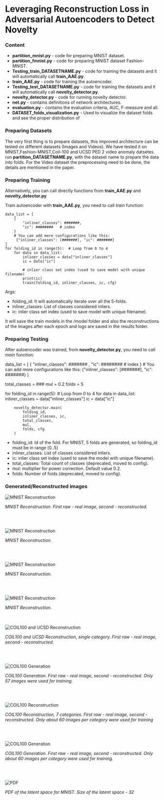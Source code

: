 # Leveraging Reconstruction Loss in Adversarial Autoencoders to Detect Novelty
    


### Content 

* **partition_mnist.py** - code for preparing MNIST dataset.
* **partition_fmnist.py** - code for preparing MNIST dataset Fashion-MNIST.
* **Testing_train_DATASETNAME.py** - code for training the datasets and it will automatically call  **train_AAE.py**.
* **train_AAE.py** - code for training the autoencoder.
* **Testing_test_DATASETNAME.py** - code for training the datasets and it will automatically call  **novelty_detector.py**.
* **novelty_detector.py** - code for running novelty detector.
* **net.py** - contains definitions of network architectures.
* **evaluation.py** - contains the evaluation criteria, AUC, F-measure and all.
* **DATASET_folds_visualization.py** - Used to visualize the dataset folds and see the proper distribution of 


### Preparing Datasets

The very first thing is to prepare datasets, this improved architecture can be tested on different datasets (Images and Videos). We have tested it on MNIST,Fashion-MNIST,Coil-100 and UCSD PED 2 video anomaly datsetes.
run **partition_DATASETNAME.py**, with the dataset name to prepare the data into folds. 
For the Video dataset the preprocessing need to be done, the details are mentioned in the paper.

### Preparing Training

Alternatively, you can call directly functions from **train_AAE.py** and **novelty_detector.py**

Train autoencoder with **train_AAE.py**, you need to call *train* function:

```
data_list = [
    {
        "inliner_classes": #######,
        "ic": ########   # index
    }
    # You can add more configurations like this:
     {"inliner_classes": [#######], "ic": #######}
]
for folding_id in range(5):  # Loop from 0 to 4
    for data in data_list:
        inliner_classes = data["inliner_classes"]
        ic = data["ic"]

        # inlier class set index (used to save model with unique filename)
        print(ic)
        train(folding_id, inliner_classes, ic, cfg)
```

  
   Args:
   -  folding_id: It will automatically iterate over all the 5-folds.
   -  inliner_classes: List of classes considered inliers.
   -  ic: inlier class set index (used to save model with unique filename).

  It will save the train models in the /model folder and also the reconstructions of the images after each epoch and logs are saved in the results folder.


   ### Preparing Testing
   
 After autoencoder was trained, from **novelty_detector.py**, you need to call *main* function:

 data_list = [
    {
        "inliner_classes": #######
,        "ic": ########   # index
    }
    # You can add more configurations like this:
     {"inliner_classes": [#######], "ic": #######}
]

total_classes = ### 
mul = 0.2
folds = 5

for folding_id in range(5):  # Loop from 0 to 4
    for data in data_list:
        inliner_classes = data["inliner_classes"]
        ic = data["ic"]

        novelty_detector.main(
            folding_id,
            inliner_classes, ic,
            total_classes,
            mul,
            folds, cfg
        )

        
   -  folding_id: Id of the fold. For MNIST, 5 folds are generated, so folding_id must be in range [0..5]
   -  inliner_classes: List of classes considered inliers.
   -  ic: inlier class set index (used to save the model with unique filename).
   -  total_classes: Total count of classes (deprecated, moved to config).
   -  mul: multiplier for power correction. Default value 0.2.
   -  folds: Number of folds (deprecated, moved to config).
   
### Generated/Reconstructed images

![MNIST Reconstruction](images/5.png?raw=true "MNIST Reconstruction")

*MNIST Reconstruction. First raw - real image, second - reconstructed.*

<br><br>

![MNIST Reconstruction](images/mnist_rec.png?raw=true "MNIST Generation")

*MNIST Reconstruction.*

<br><br>

![MNIST Reconstruction](images/mnist_rec2.png?raw=true "MNIST Generation")

*MNIST Reconstruction.*


<br><br>

![MNIST Reconstruction](images/seven.png?raw=true "MNIST Generation")

*MNIST Reconstruction.*


<br><br>
![COIL100 and UCSD Reconstruction](images/ucsd_re.png?raw=true "COIL100 Reconstruction")

*COIL100 and UCSD Reconstruction, single category. First raw - real image, second - reconstructed.*

<br><br>

![COIL100 Generation](images/sample_59_one.png?raw=true "COIL100 Generation")

*COIL100 Generation. First raw - real image, second - reconstructed. Only 57 images were used for training.*

<br><br>

![COIL100 Reconstruction](images/reconstruction_59_seven.png?raw=true "COIL100 Reconstruction")

*COIL100 Reconstruction, 7 categories. First raw - real image, second - reconstructed. Only about 60 images per category were used for training*

<br><br>

![COIL100 Generation](images/sample_59_seven.png?raw=true "COIL100 Generation")

*COIL100 Generation. First raw - real image, second - reconstructed. Only about 60 images per category were used for training.*

<br><br>

![PDF](images/PDF.png?raw=true "PDF")

*PDF of the latent space for MNIST. Size of the latent space - 32*

<br><br>


